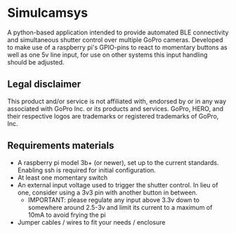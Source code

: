 # Simulcamsys #

A python-based application intended to provide automated BLE connectivity and simultaneous shutter control over multiple GoPro cameras.
Developed to make use of a raspberry pi's GPIO-pins to react to momentary buttons as well as one 5v line input, for use on other systems this input handling should be adjusted.

## Legal disclaimer ##

This product and/or service is not affiliated with, endorsed by or in any way associated with GoPro Inc. or its products and services. 
GoPro, HERO, and their respective logos are trademarks or registered trademarks of GoPro, Inc.

## Requirements materials ##

* A raspberry pi model 3b+ (or newer), set up to the current standards. Enabling ssh is required for initial configuration.
* At least one momentary switch
* An external input voltage used to trigger the shutter control. In lieu of one, consider using a 3v3 pin with another button in between.
	* IMPORTANT: please regulate any input above 3.3v down to somewhere around 2.5-3v and limit its current to a maximum of 10mA to avoid frying the pi
* Jumper cables / wires to fit your needs / enclosure